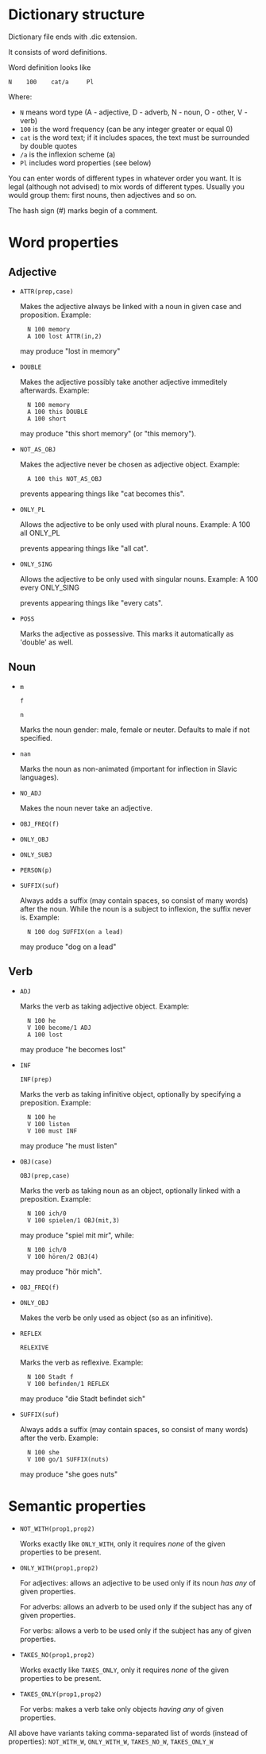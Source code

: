 Dictionary structure
====================

Dictionary file ends with .dic extension.

It consists of word definitions.

Word definition looks like

    N    100    cat/a     Pl

Where:

* `N` means word type (A - adjective, D - adverb, N - noun, O - other, V - verb)
* `100` is the word frequency (can be any integer greater or equal 0)
* `cat` is the word text; if it includes spaces, the text must be surrounded by double quotes
* `/a` is the inflexion scheme (a)
* `Pl` includes word properties (see below)

You can enter words of different types in whatever order you want. It is legal (although not advised) to mix words of different types. Usually you would group them: first nouns, then adjectives and so on.

The hash sign (#) marks begin of a comment.

Word properties
==============

Adjective
-----------

* `ATTR(prep,case)`

  Makes the adjective always be linked with a noun in given case and proposition. Example:

        N 100 memory
        A 100 lost ATTR(in,2)

  may produce "lost in memory"

* `DOUBLE`

  Makes the adjective possibly take another adjective immeditely afterwards. Example:

        N 100 memory
        A 100 this DOUBLE
        A 100 short

  may produce "this short memory" (or "this memory").

* `NOT_AS_OBJ`

  Makes the adjective never be chosen as adjective object. Example:

        A 100 this NOT_AS_OBJ

  prevents appearing things like "cat becomes this".

* `ONLY_PL`

  Allows the adjective to be only used with plural nouns. Example:
       A 100 all ONLY_PL

  prevents appearing things like "all cat".

* `ONLY_SING`

  Allows the adjective to be only used with singular nouns. Example:
       A 100 every ONLY_SING

  prevents appearing things like "every cats".

* `POSS`

  Marks the adjective as possessive. This marks it automatically as 'double' as well.

Noun
----

* `m`

  `f`

  `n`

  Marks the noun gender: male, female or neuter. Defaults to male if not specified.

* `nan`

  Marks the noun as non-animated (important for inflection in Slavic languages).

* `NO_ADJ`

  Makes the noun never take an adjective.

* `OBJ_FREQ(f)`

* `ONLY_OBJ`

* `ONLY_SUBJ`

* `PERSON(p)`

* `SUFFIX(suf)`

  Always adds a suffix (may contain spaces, so consist of many words) after the noun.
  While the noun is a subject to inflexion, the suffix never is.
  Example:

        N 100 dog SUFFIX(on a lead)

  may produce "dog on a lead"

Verb
----

* `ADJ`

  Marks the verb as taking adjective object. Example:

        N 100 he
        V 100 become/1 ADJ
        A 100 lost

  may produce "he becomes lost"

* `INF`

  `INF(prep)`

  Marks the verb as taking infinitive object, optionally by specifying a preposition. Example:

        N 100 he
        V 100 listen
        V 100 must INF

  may produce "he must listen"

* `OBJ(case)`

  `OBJ(prep,case)`

  Marks the verb as taking noun as an object, optionally linked with a preposition. Example:

        N 100 ich/0
        V 100 spielen/1 OBJ(mit,3)

  may produce "spiel mit mir", while:

        N 100 ich/0
        V 100 hören/2 OBJ(4)

  may produce "hör mich".

* `OBJ_FREQ(f)`

* `ONLY_OBJ`

  Makes the verb be only used as object (so as an infinitive).

* `REFLEX`

  `RELEXIVE`

  Marks the verb as reflexive. Example:

        N 100 Stadt f
        V 100 befinden/1 REFLEX

  may produce "die Stadt befindet sich"

* `SUFFIX(suf)`

  Always adds a suffix (may contain spaces, so consist of many words) after the verb. Example:

        N 100 she
        V 100 go/1 SUFFIX(nuts)

  may produce "she goes nuts"

Semantic properties
===================

* `NOT_WITH(prop1,prop2)`

  Works exactly like `ONLY_WITH`, only it requires *none* of the given properties to be present.

* `ONLY_WITH(prop1,prop2)`

  For adjectives: allows an adjective to be used only if its noun *has any* of given properties.

  For adverbs: allows an adverb to be used only if the subject has any of given properties.

  For verbs: allows a verb to be used only if the subject has any of given properties.

* `TAKES_NO(prop1,prop2)`

  Works exactly like `TAKES_ONLY`, only it requires *none* of the given properties to be present.

* `TAKES_ONLY(prop1,prop2)`

  For verbs: makes a verb take only objects *having any* of given properties.

All above have variants taking comma-separated list of words (instead of properties):
`NOT_WITH_W`, `ONLY_WITH_W`, `TAKES_NO_W`, `TAKES_ONLY_W`
